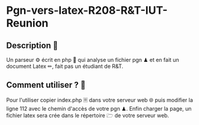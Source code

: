 # Pgn-vers-latex-R208-R&T-IUT-Reunion

## Description 📝
Un parseur ⚙ écrit en php 📄 qui analyse un fichier pgn ♟ et en fait un document Latex ✏, fait pas un étudiant de R&T.

## Comment utiliser ? 📖
Pour l'utiliser copier index.php 🗏 dans votre serveur web 🌐 puis modifier la ligne 112 avec 
le chemin d'accès de votre pgn ♟. Enfin charger la page, un fichier latex sera crée dans le répertoire 🗁
de votre serveur web.
